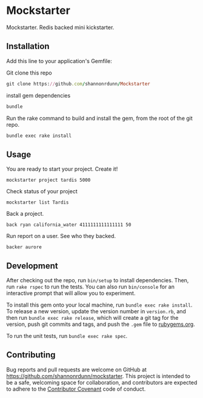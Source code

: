 # Mockstarter

Mockstarter. Redis backed mini kickstarter.

## Installation

Add this line to your application's Gemfile:

Git clone this repo
```ruby
git clone https://github.com/shannonrdunn/Mockstarter
```

install gem dependencies
```bash
bundle
```

Run the rake command to build and install the gem, from the root of the git repo.
```bash
bundle exec rake install
```

## Usage

You are ready to start your project. Create it!

```
mockstarter project tardis 5000
```

Check status of your project

```
mockstarter list Tardis
```

Back a project.
```
back ryan california_water 4111111111111111 50
```

Run report on a user. See who they backed.
```
backer aurore
```
## Development

After checking out the repo, run `bin/setup` to install dependencies. Then, run `rake rspec` to run the tests. You can also run `bin/console` for an interactive prompt that will allow you to experiment.

To install this gem onto your local machine, run `bundle exec rake install`. To release a new version, update the version number in `version.rb`, and then run `bundle exec rake release`, which will create a git tag for the version, push git commits and tags, and push the `.gem` file to [rubygems.org](https://rubygems.org).

To run the unit tests, run `bundle exec rake spec`.

## Contributing

Bug reports and pull requests are welcome on GitHub at https://github.com/shannonrdunn/mockstarter. This project is intended to be a safe, welcoming space for collaboration, and contributors are expected to adhere to the [Contributor Covenant](contributor-covenant.org) code of conduct.
